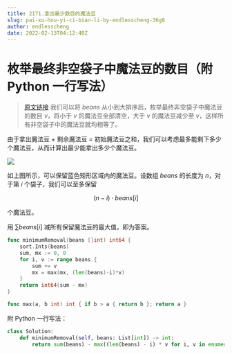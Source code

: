 ```yaml
---
title: 2171.拿出最少数目的魔法豆
slug: pai-xu-hou-yi-ci-bian-li-by-endlesscheng-36g8
author: endlesscheng
date: 2022-02-13T04:12:40Z
---
```

# 枚举最终非空袋子中魔法豆的数目（附 Python 一行写法）
 
> [原文链接](https://leetcode.cn/problems/removing-minimum-number-of-magic-beans/solution/pai-xu-hou-yi-ci-bian-li-by-endlesscheng-36g8)
我们可以将 $\textit{beans}$ 从小到大排序后，枚举最终非空袋子中魔法豆的数目 $v$，将小于 $v$ 的魔法豆全部清空，大于 $v$ 的魔法豆减少至 $v$，这样所有非空袋子中的魔法豆就均相等了。

由于拿出魔法豆 + 剩余魔法豆 = 初始魔法豆之和，我们可以考虑最多能剩下多少个魔法豆，从而计算出最少能拿出多少个魔法豆。

![](https://pic.leetcode-cn.com/1644881496-veNnxl-2171.drawio%20\(2\).png)

如上图所示，可以保留蓝色矩形区域内的魔法豆。设数组 $\textit{beans}$ 的长度为 $n$，对于第 $i$ 个袋子，我们可以至多保留

$$
(n-i) \cdot \textit{beans}[i]
$$

个魔法豆。

用 $\sum\textit{beans}[i]$ 减所有保留魔法豆的最大值，即为答案。

```go
func minimumRemoval(beans []int) int64 {
	sort.Ints(beans)
	sum, mx := 0, 0
	for i, v := range beans {
		sum += v
		mx = max(mx, (len(beans)-i)*v)
	}
	return int64(sum - mx)
}

func max(a, b int) int { if b > a { return b }; return a }
```

附 Python 一行写法：

```Python 
class Solution:
    def minimumRemoval(self, beans: List[int]) -> int:
        return sum(beans) - max((len(beans) - i) * v for i, v in enumerate(sorted(beans)))
```
